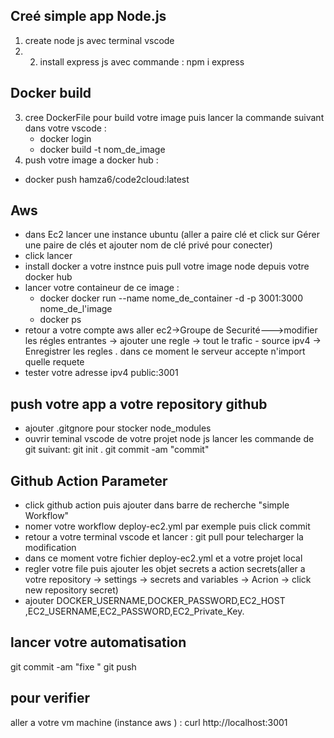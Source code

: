 ## Creé simple app Node.js ##
1. create node js avec terminal vscode
2. 2. install express js avec commande : npm i express

## Docker build ##
3. cree DockerFile pour build votre image puis lancer la commande suivant dans votre vscode :
   - docker login
   - docker build -t nom_de_image
4. push votre image a docker hub :
  - docker push hamza6/code2cloud:latest

## Aws ##
- dans Ec2 lancer une instance ubuntu (aller a paire clé et click sur Gérer une paire de clés et ajouter nom de clé privé pour conecter)
- click lancer
- install docker a votre instnce puis pull votre image node depuis votre docker hub
- lancer votre containeur de ce image :
  - docker docker run --name nome_de_container -d -p 3001:3000 nome_de_l'image
  - docker ps
- retour a votre compte aws aller ec2->Groupe de Securité--->modifier les régles entrantes -> ajouter une regle -> tout le trafic - source ipv4 -> Enregistrer les regles
  . dans ce moment le serveur accepte n'import quelle requete
- tester votre adresse ipv4 public:3001

## push votre app a votre repository github ##
- ajouter .gitgnore pour stocker node_modules
- ouvrir teminal vscode de votre projet node js lancer les commande de git suivant:
  git init .
  git commit -am "commit"

## Github Action Parameter ##
  - click github action puis ajouter dans barre de recherche "simple Workflow"
  - nomer votre workflow deploy-ec2.yml par exemple puis click commit
  - retour a votre terminal vscode et lancer : git pull pour telecharger la modification
  - dans ce moment votre fichier deploy-ec2.yml et a votre projet local
  - regler votre file puis ajouter les objet secrets a action secrets(aller a votre repository -> settings -> secrets and variables -> Acrion -> click new repository secret)
  - ajouter DOCKER_USERNAME,DOCKER_PASSWORD,EC2_HOST ,EC2_USERNAME,EC2_PASSWORD,EC2_Private_Key.

 ## lancer votre automatisation ##
git commit -am "fixe "
git push
## pour verifier ##
aller a votre vm machine (instance aws ) : curl http://localhost:3001 
